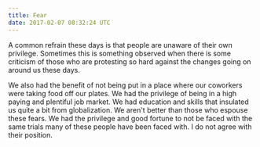 ```yaml
---
title: Fear
date: 2017-02-07 08:32:24 UTC
---
```


A common refrain these days is that people are unaware of their own privilege. Sometimes this is something observed when there is some criticism of those who are protesting so hard against the changes going on around us these days. 

We also had the benefit of not being put in a place where our coworkers were taking food off our plates. We had the privilege of being in a high paying and plentiful job market. We had education and skills that insulated us quite a bit from globalization. We aren't better than those who espouse these fears. We had the privilege and good fortune to not be faced with the same trials many of these people have been faced with. I do not agree with their position. 